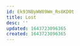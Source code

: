 ```yaml
---
id: Ek93NByWW89Wm_Rs8KD0t
title: Lost
desc: ''
updated: 1643723096365
created: 1643723096365
---
```


